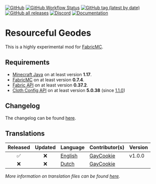 ﻿[![GitHub](https://img.shields.io/github/license/gaycookie/ResourcefulGeodesFabric?style=for-the-badge&color=orange)](LICENSE)
 [![GitHub Workflow Status](https://img.shields.io/github/workflow/status/gaycookie/ResourcefulGeodesFabric/build?style=for-the-badge)](https://github.com/gaycookie/ResourcefulGeodesFabric/actions/workflows/build.yml)
 [![GitHub tag (latest by date)](https://img.shields.io/github/v/tag/gaycookie/ResourcefulGeodesFabric?label=Latest%20Release&style=for-the-badge)](https://github.com/gaycookie/ResourcefulGeodesFabric/releases/latest)
 [![GitHub all releases](https://img.shields.io/github/downloads/gaycookie/ResourcefulGeodesFabric/total?label=Total%20Downloads&style=for-the-badge)](https://github.com/gaycookie/ResourcefulGeodesFabric/releases/latest)
 [![Discord](https://img.shields.io/discord/817130660527079515?label=Discord&style=for-the-badge&logo=discord&logoColor=ffffff)](https://discord.gg/qUbJye86UN)
 [![Documentation](https://img.shields.io/badge/Documentation-GitHub-orange?style=for-the-badge)](https://github.com/gaycookie/ResourcefulGeodesFabric/wiki)
<!--‎‎ [![CurseForge Downloads](http://cf.way2muchnoise.eu/full_453778_downloads.svg?badge_style=for_the_badge)](https://www.curseforge.com/minecraft/mc-mods/deaths-wish-fabric)
‎‎ [![Available For](http://cf.way2muchnoise.eu/versions/453778.svg?badge_style=for_the_badge)](https://www.curseforge.com/minecraft/mc-mods/deaths-wish-fabric) -->

# Resourceful Geodes
This is a highly experimental mod for [FabricMC].

## Requirements
- [Minecraft Java] on at least version **1.17**.
- [FabricMC] on at least version **0.7.4**.
- [Fabric API] on at least version **0.37.2**.
- [Cloth Config API] on at least version **5.0.38** (since [1.1.0](https://github.com/gaycookie/ResourcefulGeodesFabric/releases/tag/1.1.0))

## Changelog
The changelog can be found [here](CHANGELOG.md).

## Translations
<!-- Copy Paste :: ❌ ✅ -->

| Released | Updated   | Language     | Contributor(s)       | Version |
| :------: | :-------: | ------------ | -------------------- | ------- |
|   ✅    |     ❌    | [English]    | [GayCookie]          | v1.0.0  |
|   ❌    |     ❌    | [Dutch]      | [GayCookie]          |         |

*More information on translation files can be found [here](https://fabricmc.net/wiki/tutorial:lang).*

<!-- Language files -->
[English]: src/main/resources/assets/geodes/lang/en_us.json
[Dutch]: src/main/resources/assets/geodes/lang/nl_nl.json

<!-- Contributors -->
[GayCookie]: https://github.com/gaycookie

<!-- Hyperlinks -->
[Minecraft Java]: https://www.minecraft.net/en-us/store/minecraft-java-edition
[FabricMC]: https://fabricmc.net/
[Fabric API]: https://www.curseforge.com/minecraft/mc-mods/fabric-api
[Cloth Config API]: https://www.curseforge.com/minecraft/mc-mods/cloth-config